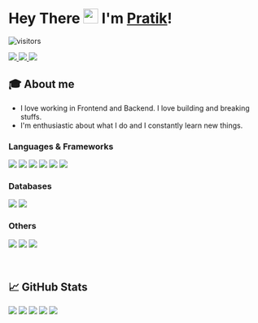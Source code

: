 # Hey There <img src="https://github.com/TheDudeThatCode/TheDudeThatCode/blob/master/Assets/Hi.gif" width="29px"> I'm [Pratik](https://www.linkedin.com/in/pratik-ramteke-90ba52195/)!

![visitors](https://visitor-badge.laobi.icu/badge?page_id=pratikramteke.pratikramteke)


<a href="https://www.linkedin.com/in/pratik-ramteke-90ba52195/">
  <img src="https://img.shields.io/badge/LinkedIn-0077B5?style=for-the-badge&logo=linkedin&logoColor=white" /> 
 </a> 
<a href="mailto:pratikramteke222@gmail.com">
  <img src="https://img.shields.io/badge/Gmail-D14836?style=for-the-badge&logo=gmail&logoColor=white"   />
</a>
<a href="https://pratikramteke.hashnode.dev/">
  <img src="https://img.shields.io/badge/Hashnode-2962FF?style=for-the-badge&logo=hashnode&logoColor=white" />
</a>
<br>

## 🎓 About me

- I love working in Frontend and Backend. I love building and breaking stuffs.
- I'm enthusiastic about what I do and I constantly learn new things.


<!-- ##  ✔ Technologies  -->



### Languages & Frameworks

<img src="https://img.shields.io/badge/HTML5-E34F26?style=for-the-badge&logo=html5&logoColor=white" /> <img src="https://img.shields.io/badge/CSS3-1572B6?style=for-the-badge&logo=css3&logoColor=white" /> <img src="https://img.shields.io/badge/JavaScript-323330?style=for-the-badge&logo=javascript&logoColor=F7DF1E" /> 
<img src="https://img.shields.io/badge/-ReactJs-61DAFB?logo=react&logoColor=white&style=for-the-badge" />
 <img src="https://img.shields.io/badge/node.js-6DA55F?style=for-the-badge&logo=node.js&logoColor=white"  /> <img src="https://img.shields.io/badge/express.js-%23404d59.svg?style=for-the-badge&logo=express&logoColor=%2361DAFB" /> 

### Databases

<img src="https://img.shields.io/badge/postgres-%23316192.svg?style=for-the-badge&logo=postgresql&logoColor=white" /> <img src="https://img.shields.io/badge/MongoDB-%234ea94b.svg?style=for-the-badge&logo=mongodb&logoColor=white" />


### Others

 <img src="https://img.shields.io/badge/Git-F05032?style=for-the-badge&logo=git&logoColor=white"> <img src="https://img.shields.io/badge/GitHub-100000?style=for-the-badge&logo=github&logoColor=white"> <img src="https://img.shields.io/badge/Linux-FCC624?style=for-the-badge&logo=linux&logoColor=black" /> 

 <br>

## 📈 GitHub Stats

[![](https://github-profile-summary-cards.vercel.app/api/cards/profile-details?username=pratikramteke&theme=tokyonight)](https://github.com/vn7n24fzkq/github-profile-summary-cards) [![](https://github-profile-summary-cards.vercel.app/api/cards/repos-per-language?username=pratikramteke&theme=tokyonight)](https://github.com/vn7n24fzkq/github-profile-summary-cards) [![](https://github-profile-summary-cards.vercel.app/api/cards/most-commit-language?username=pratikramteke&theme=tokyonight)](https://github.com/vn7n24fzkq/github-profile-summary-cards) ![](https://github-profile-summary-cards.vercel.app/api/cards/stats?username=pratikramteke&theme=tokyonight) [![](https://github-profile-summary-cards.vercel.app/api/cards/productive-time?username=pratikramteke&theme=tokyonight)](https://github.com/vn7n24fzkq/github-profile-summary-cards)


